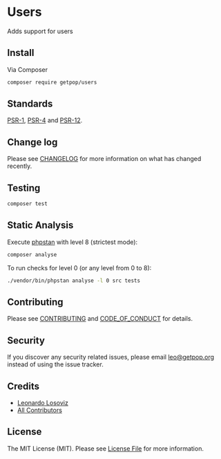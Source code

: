 # Users

<!--
[![Latest Version on Packagist][ico-version]][link-packagist]
[![Software License][ico-license]](LICENSE.md)
[![Build Status][ico-travis]][link-travis]
[![Coverage Status][ico-scrutinizer]][link-scrutinizer]
[![Quality Score][ico-code-quality]][link-code-quality]
[![Total Downloads][ico-downloads]][link-downloads]
-->

Adds support for users

## Install

Via Composer

``` bash
composer require getpop/users
```

<!--
## Usage

``` php
```
-->

## Standards

[PSR-1](https://www.php-fig.org/psr/psr-1), [PSR-4](https://www.php-fig.org/psr/psr-4) and [PSR-12](https://www.php-fig.org/psr/psr-12).

## Change log

Please see [CHANGELOG](CHANGELOG.md) for more information on what has changed recently.

## Testing

``` bash
composer test
```

## Static Analysis

Execute [phpstan](https://github.com/phpstan/phpstan) with level 8 (strictest mode):

``` bash
composer analyse
```

To run checks for level 0 (or any level from 0 to 8):

``` bash
./vendor/bin/phpstan analyse -l 0 src tests
```

## Contributing

Please see [CONTRIBUTING](CONTRIBUTING.md) and [CODE_OF_CONDUCT](CODE_OF_CONDUCT.md) for details.

## Security

If you discover any security related issues, please email leo@getpop.org instead of using the issue tracker.

## Credits

- [Leonardo Losoviz][link-author]
- [All Contributors][link-contributors]

## License

The MIT License (MIT). Please see [License File](LICENSE.md) for more information.

[ico-version]: https://img.shields.io/packagist/v/getpop/users.svg?style=flat-square
[ico-license]: https://img.shields.io/badge/license-MIT-brightgreen.svg?style=flat-square
[ico-travis]: https://img.shields.io/travis/getpop/users/master.svg?style=flat-square
[ico-scrutinizer]: https://img.shields.io/scrutinizer/coverage/g/getpop/users.svg?style=flat-square
[ico-code-quality]: https://img.shields.io/scrutinizer/g/getpop/users.svg?style=flat-square
[ico-downloads]: https://img.shields.io/packagist/dt/getpop/users.svg?style=flat-square

[link-packagist]: https://packagist.org/packages/getpop/users
[link-travis]: https://travis-ci.org/getpop/users
[link-scrutinizer]: https://scrutinizer-ci.com/g/getpop/users/code-structure
[link-code-quality]: https://scrutinizer-ci.com/g/getpop/users
[link-downloads]: https://packagist.org/packages/getpop/users
[link-author]: https://github.com/leoloso
[link-contributors]: ../../contributors
